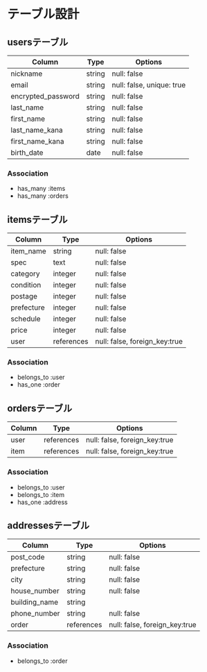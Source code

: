 # テーブル設計

## usersテーブル

| Column             | Type   | Options                           |
| ------------------ | ------ | --------------------------------- |
| nickname           | string | null: false                       |
| email              | string | null: false, unique: true         |
| encrypted_password | string | null: false                       |
| last_name          | string | null: false                       |
| first_name         | string | null: false                       |
| last_name_kana     | string | null: false                       |
| first_name_kana    | string | null: false                       |
| birth_date         | date   | null: false                       |

### Association

- has_many :items
- has_many :orders

## itemsテーブル

| Column             | Type       | Options                       |
| ------------------ | ---------- | ----------------------------- |
| item_name          | string     | null: false                   |
| spec               | text       | null: false                   |
| category           | integer    | null: false                   |
| condition          | integer    | null: false                   |
| postage            | integer    | null: false                   |
| prefecture         | integer    | null: false                   |
| schedule           | integer    | null: false                   |
| price              | integer    | null: false                   |
| user               | references | null: false, foreign_key:true |

### Association

- belongs_to :user
- has_one :order

## ordersテーブル
| Column             | Type       | Options                       |
| ------------------ | ---------- | ----------------------------- |
| user               | references | null: false, foreign_key:true |
| item               | references | null: false, foreign_key:true |

### Association

- belongs_to :user
- belongs_to :item
- has_one :address

## addressesテーブル
| Column             | Type       | Options                       |
| ------------------ | ---------- | ----------------------------- |
| post_code          | string     | null: false                   |
| prefecture         | string     | null: false                   |
| city               | string     | null: false                   |
| house_number       | string     | null: false                   |
| building_name      | string     |                               |
| phone_number       | string     | null: false                   |
| order              | references | null: false, foreign_key:true |

### Association

- belongs_to :order